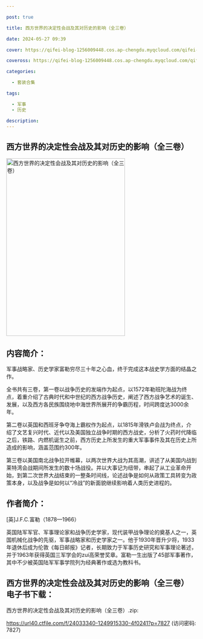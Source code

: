 ```yaml
---

post: true

title: 西方世界的决定性会战及其对历史的影响（全三卷）

date: 2024-05-27 09:39

cover: https://qifei-blog-1256009448.cos.ap-chengdu.myqcloud.com/qifei-blog/663738900ea9cb1403a78826.jpg

coveross: https://qifei-blog-1256009448.cos.ap-chengdu.myqcloud.com/qifei-blog/663738900ea9cb1403a78826.jpg

categories:

  - 套装合集

tags:

  - 军事
  - 历史

description:
---
```


## 西方世界的决定性会战及其对历史的影响（全三卷）
<img alt=" 西方世界的决定性会战及其对历史的影响（全三卷）" class="aligncenter loading" data-was-processed="true" decoding="async" fetchpriority="high" height="471" src="https://qifei-blog-1256009448.cos.ap-chengdu.myqcloud.com/qifei-blog/663738900ea9cb1403a78826.jpg " style="cursor: zoom-in;" width="314"/>

## 内容简介：

军事战略家、历史学家富勒穷尽三十年之心血，终于完成这本战史学方面的结晶之作。

全书共有三卷，第一卷以战争历史的发端作为起点，以1572年勒班陀海战为终点，着重介绍了古典时代和中世纪的西方战争历史，阐述了西方战争艺术的诞生、发展，以及西方各民族围绕地中海世界所展开的争霸历程，时间跨度达3000余年。

第二卷以英国和西班牙争夺海上霸权作为起点，以1815年滑铁卢会战为终点，介绍了文艺复兴时代、近代以及美国独立战争时期的西方战史，分析了火药时代降临之后，铁路、内燃机诞生之前，西方历史上所发生的重大军事事件及其在历史上所造成的影响，涵盖范围约300年。

第三卷以美国南北战争拉开帷幕，以两次世界大战为其高潮，讲述了从美国内战到莱特湾会战期间所发生的数十场战役。并以大事记为纽带，串起了从工业革命开始，到第二次世界大战结束的一整条时间线，论述战争是如何从政策工具转变为政策本身，以及战争是如何以“冷战”的新面貌继续影响着人类历史进程的。

## 作者简介：

[英]J.F.C.富勒（1878—1966）

英国陆军军官、军事理论家和战争历史学家，现代装甲战争理论的奠基人之一，英国机械化战争的先驱，军事战略家和历史学家之一。他于1930年晋升少将，1933年退休后成为伦敦《每日邮报》记者，长期致力于军事历史研究和军事理论著述，并于1963年获得英国三军学会的zui高荣誉奖章。富勒一生出版了45部军事著作，其中不少被英国陆军军事学院列为经典著作或选为教科书。

## 西方世界的决定性会战及其对历史的影响（全三卷） 电子书下载：
西方世界的决定性会战及其对历史的影响（全三卷）.zip: 

https://url40.ctfile.com/f/24033340-1249915330-4f0241?p=7827 (访问密码: 7827)
